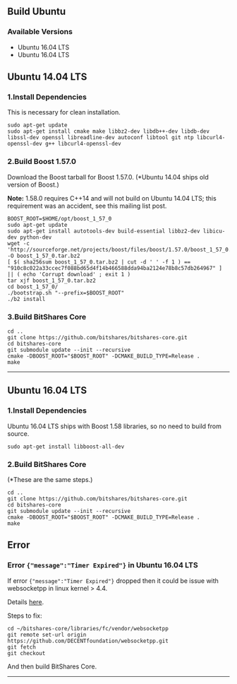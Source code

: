 ## Build Ubuntu

### Available Versions
- Ubuntu 16.04 LTS
- Ubuntu 16.04 LTS

## Ubuntu 14.04 LTS

### 1.Install Dependencies
This is necessary for clean installation.

    sudo apt-get update
    sudo apt-get install cmake make libbz2-dev libdb++-dev libdb-dev libssl-dev openssl libreadline-dev autoconf libtool git ntp libcurl4-openssl-dev g++ libcurl4-openssl-dev

### 2.Build Boost 1.57.0

Download the Boost tarball for Boost 1.57.0. (*Ubuntu 14.04 ships old version of Boost.) 

**Note:** 1.58.0 requires C++14 and will not build on Ubuntu 14.04 LTS; this requirement was an accident, see this mailing list post.

    BOOST_ROOT=$HOME/opt/boost_1_57_0
    sudo apt-get update
    sudo apt-get install autotools-dev build-essential libbz2-dev libicu-dev python-dev
    wget -c 'http://sourceforge.net/projects/boost/files/boost/1.57.0/boost_1_57_0.tar.bz2/download' -O boost_1_57_0.tar.bz2
    [ $( sha256sum boost_1_57_0.tar.bz2 | cut -d ' ' -f 1 ) == "910c8c022a33ccec7f088bd65d4f14b466588dda94ba2124e78b8c57db264967" ] || ( echo 'Corrupt download' ; exit 1 )
    tar xjf boost_1_57_0.tar.bz2
    cd boost_1_57_0/
    ./bootstrap.sh "--prefix=$BOOST_ROOT"
    ./b2 install

### 3.Build BitShares Core

    cd ..
    git clone https://github.com/bitshares/bitshares-core.git
    cd bitshares-core
    git submodule update --init --recursive
    cmake -DBOOST_ROOT="$BOOST_ROOT" -DCMAKE_BUILD_TYPE=Release .
    make 

***

## Ubuntu 16.04 LTS

### 1.Install Dependencies
Ubuntu 16.04 LTS ships with Boost 1.58 libraries, so no need to build from source.

    sudo apt-get install libboost-all-dev


### 2.Build BitShares Core
(*These are the same steps.) 

    cd ..
    git clone https://github.com/bitshares/bitshares-core.git
    cd bitshares-core
    git submodule update --init --recursive
    cmake -DBOOST_ROOT="$BOOST_ROOT" -DCMAKE_BUILD_TYPE=Release .
    make 


## Error 

### Error `{"message":"Timer Expired"}` in Ubuntu 16.04 LTS

If error `{"message":"Timer Expired"}` dropped then it could be issue with websocketpp in linux kernel > 4.4.

Details [here](https://github.com/DECENTfoundation/DECENT-Network/issues/194).

Steps to fix:

    cd ~/bitshares-core/libraries/fc/vendor/websocketpp
    git remote set-url origin https://github.com/DECENTfoundation/websocketpp.git
    git fetch
    git checkout 

And then build BitShares Core.


***




